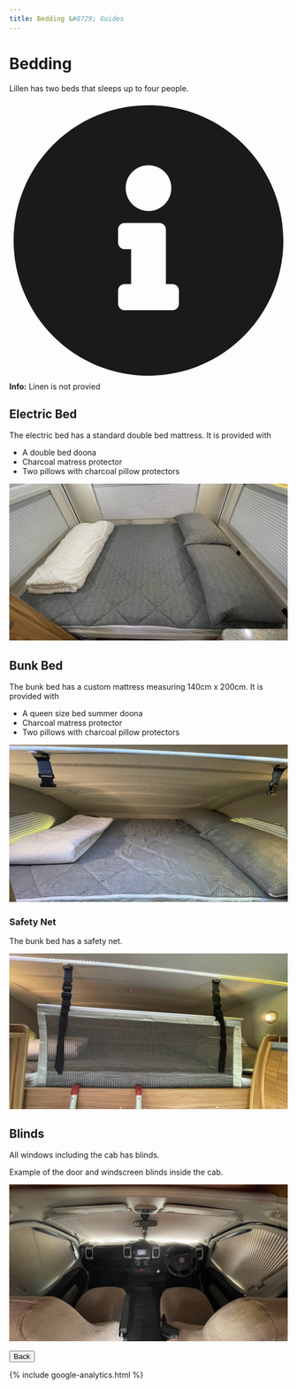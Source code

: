 ```yaml
---
title: Bedding &#8729; Guides 
---
```


<link href="../styles/custom.css" rel="stylesheet" />
<link rel="stylesheet" href="https://cdn.jsdelivr.net/npm/bootstrap@4.6.1/dist/css/bootstrap.min.css" integrity="sha384-zCbKRCUGaJDkqS1kPbPd7TveP5iyJE0EjAuZQTgFLD2ylzuqKfdKlfG/eSrtxUkn" crossorigin="anonymous">

# Bedding
Lillen has two beds that sleeps up to four people.

<div class="alert alert-info">
    <svg class="svg-inline--fa fa-info-circle fa-w-16" aria-hidden="true" focusable="false" data-prefix="fas" data-icon="info-circle" role="img" xmlns="http://www.w3.org/2000/svg" viewBox="0 0 512 512" data-fa-i2svg=""><path fill="currentColor" d="M256 8C119.043 8 8 119.083 8 256c0 136.997 111.043 248 248 248s248-111.003 248-248C504 119.083 392.957 8 256 8zm0 110c23.196 0 42 18.804 42 42s-18.804 42-42 42-42-18.804-42-42 18.804-42 42-42zm56 254c0 6.627-5.373 12-12 12h-88c-6.627 0-12-5.373-12-12v-24c0-6.627 5.373-12 12-12h12v-64h-12c-6.627 0-12-5.373-12-12v-24c0-6.627 5.373-12 12-12h64c6.627 0 12 5.373 12 12v100h12c6.627 0 12 5.373 12 12v24z"></path></svg>
    <strong>Info:</strong> Linen is not provied
</div>

## Electric Bed
The electric bed has a standard double bed mattress. It is provided with 

- A double bed doona
- Charcoal matress protector
- Two pillows with charcoal pillow protectors

![electric bed](images/bedding-electric-bed.jpg)

## Bunk Bed
The bunk bed has a custom mattress measuring 140cm x 200cm. It is provided with 

- A queen size bed summer doona
- Charcoal matress protector
- Two pillows with charcoal pillow protectors

![bunk bed](images/bedding-bunk-bed.jpg)

### Safety Net
The bunk bed has a safety net.

![safety net](images/bedding-bunk-bed-safety-net.jpg)
 
## Blinds
All windows including the cab has blinds.

Example of the door and windscreen blinds inside the cab. 

![cab blinds](images/bedding-cab-blinds.jpg)


<a href="/#guides"><button class="nav-button"><i class="arrow arrow-left"></i> Back</button></a>

{% include google-analytics.html %}